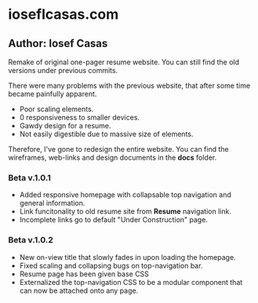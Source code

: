 # ioseflcasas.com

## Author: Iosef Casas

Remake of original one-pager resume website. You can still find the old versions under previous commits.

There were many problems with the previous website, that after some time became painfully apparent.
- Poor scaling elements.
- 0 responsiveness to smaller devices.
- Gawdy design for a resume.
- Not easily digestible due to massive size of elements.

Therefore, I've gone to redesign the entire website. You can find the wireframes, web-links and design documents in the **docs** folder.

### Beta v.1.0.1
- Added responsive homepage with collapsable top navigation and general information.
- Link funcitonality to old resume site from **Resume** navigation link.
- Incomplete links go to default "Under Construction" page.

### Beta v.1.0.2
- New on-view title that slowly fades in upon loading the homepage. 
- Fixed scaling and collapsing bugs on top-navigation bar. 
- Resume page has been given base CSS
- Externalized the top-navigation CSS to be a modular component that can now be attached onto any page.

